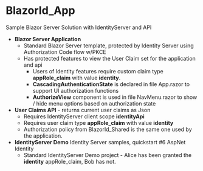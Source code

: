 # BlazorId_App
Sample Blazor Server Solution with IdentityServer and API
* **Blazor Server Application**
   * Standard Blazor Server template, protected by Identity Server using Authorization Code flow w/PKCE
   * Has protected features to view the User Claim set for the application and api
      * Users of Identity features require custom claim type **appRole_claim** with value **identity**.
      * **CascadingAuthenticationState** is declared in file App.razor to support UI authorization functions
      * **AuthorizeView** component is used in file NavMenu.razor to show / hide menu options based on authorization state
* **User Claims API** - returns current user claims as Json 
   * Requires IdentityServer client scope **identityApi**
   * Requires user claim type **appRole_claim** with value  **identity**
   * Authorization policy from BlazorId_Shared is the same one used by the application.
* **IdentityServer Demo** Identity Server samples, quickstart #6 AspNet Identity
  * Standard IdentityServer Demo project - Alice has been granted the **identity** appRole_claim, Bob has not.
  
